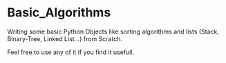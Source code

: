 # Basic_Algorithms

Writing some basic Python Objects like sorting algorithms and lists (Stack, Binary-Tree, Linked List...) from Scratch.

Feel free to use any of it if you find it usefull.
